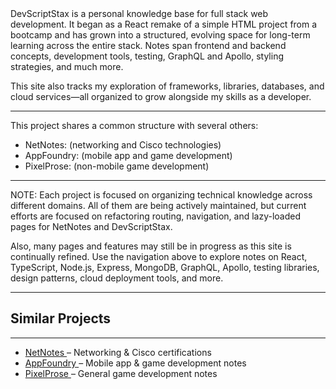 <div class="siteInfoContent">
  DevScriptStax is a personal knowledge base for full stack web development. It began as a React
  remake of a simple HTML project from a bootcamp and has grown into a structured, evolving space
  for long-term learning across the entire stack. Notes span frontend and backend concepts,
  development tools, testing, GraphQL and Apollo, styling strategies, and much more.

  This site also tracks my exploration of frameworks, libraries, databases, and cloud services—all
  organized to grow alongside my skills as a developer.
</div>

<hr />

<div class="otherSitesDescription">
  This project shares a common structure with several others:

  - NetNotes: (networking and Cisco technologies)  
  - AppFoundry: (mobile app and game development)  
  - PixelProse: (non-mobile game development)

</div>

<hr />

<div class="Note">
  NOTE: Each project is focused on organizing technical knowledge across different domains. All of
  them are being actively maintained, but current efforts are focused on refactoring routing,
  navigation, and lazy-loaded pages for NetNotes and DevScriptStax.

  Also, many pages and features may still be in progress as this site is continually refined. Use
  the navigation above to explore notes on React, TypeScript, Node.js, Express, MongoDB, GraphQL,
  Apollo, testing libraries, design patterns, cloud deployment tools, and more.
</div>

<hr />

<div class="relatedProjects">

  <h2 class="relatedProjectsHeader">Similar Projects</h2>
<hr>
  <ul class="projectLinks">
    <li>
      <a
        href="https://netnotes.netlify.app/"
        target="_blank"
        rel="noopener noreferrer"
      >
        NetNotes
      </a>
      – Networking & Cisco certifications
    </li>
    <li>
      <a
        href="https://appfoundry.netlify.app/"
        target="_blank"
        rel="noopener noreferrer"
      >
        AppFoundry
      </a>
      – Mobile app & game development notes
    </li>
    <li>
      <a
        href="https://pixelprose.netlify.app/"
        target="_blank"
        rel="noopener noreferrer"
      >
        PixelProse
      </a>
      – General game development notes
    </li>
  </ul>

</div>